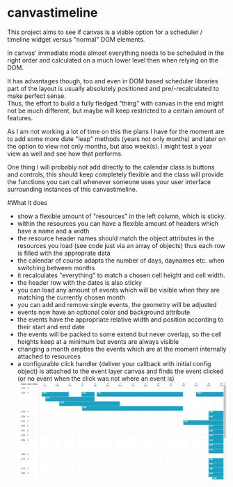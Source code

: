 # canvastimeline
This project aims to see if canvas is a viable option for a scheduler / timeline widget versus "normal" DOM elements.

In canvas' immediate mode almost everything needs to be scheduled in the right order and calculated on a much lower level then when relying on the DOM.

It has advantages though, too and even in DOM based scheduler libraries part of the layout is usually absolutely positioned and pre/-recalculated to make perfect sense.  
Thus, the effort to build a fully fledged "thing" with canvas in the end might not be much different, but maybe will keep restricted to a certain amount of features. 

As I am not working a lot of time on this the plans I have for the moment are to add some more date "leap" methods (years not only months) and later on the option to view not only months, but also week(s). 
I might test a year view as well and see how that performs.   

One thing I will probably not add directly to the calendar class is buttons and controls, this should keep completely flexible and the class will provide the functions you can call whenever someone uses your user interface surrounding instances of this canvastimeline.

#What it does
+ show a flexible amount of "resources" in the left column, which is sticky.
+ within the resources you can have a flexible amount of headers which have a name and a width
+ the resource header names should match the object attributes in the resources you load (see code just via an array of objects) thus each row is filled with the approprate data
+ the calendar of course adapts the number of days, daynames etc. when switching between months
+ it recalculates "everything" to match a chosen cell height and cell width.
+ the header row with the dates is also sticky
+ you can load any amount of events which will be visible when they are matching the currently chosen month
+ you can add and remove single events, the geometry will be adjusted
+ events now have an optional color and background attribute
+ the events have the appropriate relative width and position according to their start and end date
+ the events will be packed to some extend but never overlap, so the cell heights keep at a minimum but events are always visible
+ changing a month empties the events which are at the moment internally attached to resources
+ a configurable click handler (deliver your callback with initial config object) is attached to the event layer canvas and finds the event clicked (or no event when the click was not where an event is)
![alt text](./src/images/canvastimeline.gif)
